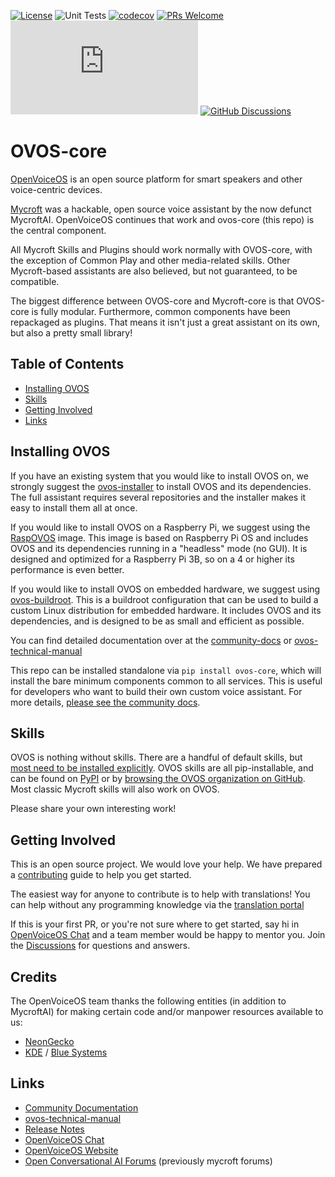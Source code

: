 [![License](https://img.shields.io/badge/License-Apache%202.0-blue.svg)](LICENSE.md)
![Unit Tests](https://github.com/OpenVoiceOS/ovos-core/actions/workflows/unit_tests.yml/badge.svg)
[![codecov](https://codecov.io/gh/OpenVoiceOS/ovos-core/branch/dev/graph/badge.svg?token=CS7WJH4PO2)](https://codecov.io/gh/OpenVoiceOS/ovos-core)
[![PRs Welcome](https://img.shields.io/badge/PRs-welcome-brightgreen.svg)](http://makeapullrequest.com)
[![Chat](https://img.shields.io/matrix/openvoiceos-general:matrix.org)](https://matrix.to/#/#OpenVoiceOS-general:matrix.org)
[![GitHub Discussions](https://img.shields.io/github/discussions/OpenVoiceOS/OpenVoiceOS?label=OVOS%20Discussions)](https://github.com/OpenVoiceOS/OpenVoiceOS/discussions)

# OVOS-core

[OpenVoiceOS](https://openvoiceos.org/) is an open source platform for smart speakers and other voice-centric devices.

[Mycroft](https://mycroft.ai) was a hackable, open source voice assistant by the now defunct MycroftAI. OpenVoiceOS continues that work and ovos-core (this repo) is the central component.

All Mycroft Skills and Plugins should work normally with OVOS-core, with the exception of Common Play and other media-related skills. Other Mycroft-based assistants are also believed, but not guaranteed, to be compatible.

The biggest difference between OVOS-core and Mycroft-core is that OVOS-core is fully modular. Furthermore, common
components have been repackaged as plugins. That means it isn't just a great assistant on its own, but also a pretty
small library!

## Table of Contents

- [Installing OVOS](#installing-ovos)
- [Skills](#skills)
- [Getting Involved](#getting-involved)
- [Links](#links)

## Installing OVOS

If you have an existing system that you would like to install OVOS on, we strongly suggest the [ovos-installer](https://github.com/OpenVoiceOS/ovos-installer) to install OVOS and its dependencies. The full assistant requires several repositories and the installer makes it easy to install them all at once.

If you would like to install OVOS on a Raspberry Pi, we suggest using the [RaspOVOS](https://github.com/OpenVoiceOS/RaspOVOS) image. This image is based on Raspberry Pi OS and includes OVOS and its dependencies running in a "headless" mode (no GUI). It is designed and optimized for a Raspberry Pi 3B, so on a 4 or higher its performance is even better.

If you would like to install OVOS on embedded hardware, we suggest using [ovos-buildroot](https://github.com/OpenVoiceOS/ovos-buildroot). This is a buildroot configuration that can be used to build a custom Linux distribution for embedded hardware. It includes OVOS and its dependencies, and is designed to be as small and efficient as possible.

You can find detailed documentation over at the [community-docs](https://openvoiceos.github.io/community-docs) or [ovos-technical-manual](https://openvoiceos.github.io/ovos-technical-manual)

This repo can be installed standalone via `pip install ovos-core`, which will install the bare minimum components common to all services. This is useful for developers who want to build their own custom voice assistant. For more details, [please see the community docs](https://openvoiceos.github.io/community-docs/042-install_ovos_core/).

## Skills

OVOS is nothing without skills. There are a handful of default skills, but [most need to be installed explicitly](https://openvoiceos.github.io/community-docs/080-ht_skills/). OVOS skills are all pip-installable, and can be found on [PyPI](https://pypi.org/) or by [browsing the OVOS organization on GitHub](https://github.com/orgs/OpenVoiceOS/repositories?language=&q=skill&sort=&type=all). Most classic Mycroft skills will also work on OVOS.

Please share your own interesting work!

## Getting Involved

This is an open source project. We would love your help. We have prepared a [contributing](.github/CONTRIBUTING.md)
guide to help you get started.

The easiest way for anyone to contribute is to help with translations! You can help without any programming knowledge via the [translation portal](https://gitlocalize.com/users/OpenVoiceOS)

If this is your first PR, or you're not sure where to get started,
say hi in [OpenVoiceOS Chat](https://matrix.to/#/!XFpdtmgyCoPDxOMPpH:matrix.org?via=matrix.org) and a team member would
be happy to mentor you.
Join the [Discussions](https://github.com/OpenVoiceOS/OpenVoiceOS/discussions) for questions and answers.

## Credits

The OpenVoiceOS team thanks the following entities (in addition to MycroftAI) for making certain code and/or
manpower resources available to us:

- [NeonGecko](https://neon.ai)
- [KDE](https://kde.org) / [Blue Systems](https://blue-systems.com/)

## Links

* [Community Documentation](https://openvoiceos.github.io/community-docs)
* [ovos-technical-manual](https://openvoiceos.github.io/ovos-technical-manual)
* [Release Notes](https://github.com/OpenVoiceOS/ovos-core/releases)
* [OpenVoiceOS Chat](https://matrix.to/#/!XFpdtmgyCoPDxOMPpH:matrix.org?via=matrix.org)
* [OpenVoiceOS Website](https://openvoiceos.org)
* [Open Conversational AI Forums](https://community.openconversational.ai/)  (previously mycroft forums)
